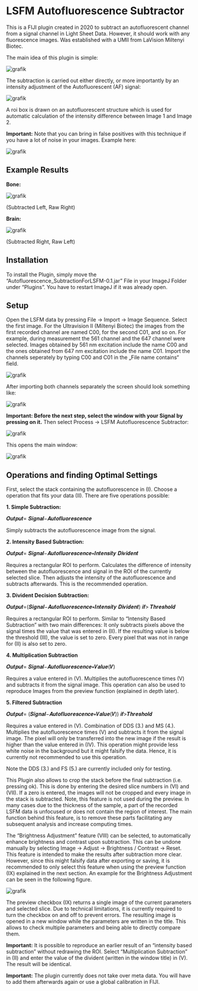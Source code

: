 # LSFM Autofluorescence Subtractor
This is a FIJI plugin created in 2020 to subtract an autofluorescent channel from a signal channel in Light Sheet Data. However, it should work with any fluorescence images. Was established with a UMII from LaVision Miltenyi Biotec. 

The main idea of this plugin is simple:

![grafik](https://user-images.githubusercontent.com/90180771/181046914-7cc0e2b7-ba51-4730-8915-eca2507788c3.png)

The subtraction is carried out either directly, or more importantly by an intensity adjustment of the Autofluorescent (AF) signal:

![grafik](https://user-images.githubusercontent.com/90180771/181050463-ef38f719-ccc1-481b-a654-7933b152363a.png)

A roi box is drawn on an autofluorescent structure which is used for automatic calculation of the intensity difference between Image 1 and Image 2.

**Important:** Note that you can bring in false positives with this technique if you have a lot of noise in your images. Example here:

![grafik](https://user-images.githubusercontent.com/90180771/181046547-c5f2e2c7-3660-4707-862a-aa7741c77e99.png)

## Example Results

**Bone:**

![grafik](https://user-images.githubusercontent.com/90180771/181044344-f97678aa-1281-43f1-8e28-fc84f59a9290.png)

(Subtracted Left, Raw Right)

**Brain:**

![grafik](https://user-images.githubusercontent.com/90180771/181044460-57ffc6cb-0c9b-4b0f-bc66-0aa875e85a76.png)

(Subtracted Right, Raw Left)

## Installation
To install the Plugin, simply move the “Autofluorescence_SubtractionForLSFM-0.1.jar” File in your ImageJ Folder under “Plugins”. You have to restart ImageJ if it was already open.

## Setup

Open the LSFM data by pressing File -> Import -> Image Sequence. Select the first image. For the Ultravision II (Miltenyi Biotec) the images from the first recorded channel are named C00, for the second C01, and so on. For example, during measurement the 561 channel and the 647 channel were selected. Images obtained by 561 nm excitation include the name C00 and the ones obtained from 647 nm excitation include the name C01. Import the channels seperately by typing C00 and C01 in the „File name contains“ field.

![grafik](https://user-images.githubusercontent.com/90180771/181041436-9f29964b-ae5d-49f9-bb03-c6cb82d2ddd5.png)

After importing both channels separately the screen should look something like:

![grafik](https://user-images.githubusercontent.com/90180771/181041530-c2d35bf2-ffc2-44f5-b168-4b15a186c233.png)

**Important: Before the next step, select the window with your Signal by pressing on it.**
Then select Process -> LSFM Autofluorescence Subtractor:

![grafik](https://user-images.githubusercontent.com/90180771/181041818-4fbdcae2-bd66-420f-b3da-15f2f2debfbf.png)

This opens the main window:

![grafik](https://user-images.githubusercontent.com/90180771/181041878-dc2fc18c-a919-435b-a530-aa32dc0de453.png)

## Operations and finding Optimal Settings

First, select the stack containing the autofluorescence in (I). Choose a operation that fits your data (II). There are five operations possible:

**1. Simple Subtraction:**

𝑶𝒖𝒕𝒑𝒖𝒕= 𝑺𝒊𝒈𝒏𝒂𝒍−𝑨𝒖𝒕𝒐𝒇𝒍𝒖𝒐𝒓𝒆𝒔𝒄𝒆𝒏𝒄𝒆

Simply subtracts the autofluorescence image from the signal.

**2. Intensity Based Subtraction:**

𝑶𝒖𝒕𝒑𝒖𝒕= 𝑺𝒊𝒈𝒏𝒂𝒍−𝑨𝒖𝒕𝒐𝒇𝒍𝒖𝒐𝒓𝒆𝒔𝒄𝒆𝒏𝒄𝒆∗𝑰𝒏𝒕𝒆𝒏𝒔𝒊𝒕𝒚 𝑫𝒊𝒗𝒊𝒅𝒆𝒏𝒕

Requires a rectangular ROI to perform. Calculates the difference of intensity between the autofluorescence and signal in the ROI of the currently selected slice. Then adjusts the intensity of the autofluorescence and subtracts afterwards. This is the recommended operation.

**3. Divident Decision Subtraction:**

𝑶𝒖𝒕𝒑𝒖𝒕=(𝑺𝒊𝒈𝒏𝒂𝒍−𝑨𝒖𝒕𝒐𝒇𝒍𝒖𝒐𝒓𝒆𝒔𝒄𝒆𝒏𝒄𝒆∗𝑰𝒏𝒕𝒆𝒏𝒔𝒊𝒕𝒚 𝑫𝒊𝒗𝒊𝒅𝒆𝒏𝒕) 𝒊𝒇> 𝑻𝒉𝒓𝒆𝒔𝒉𝒐𝒍𝒅

Requires a rectangular ROI to perform. Similar to “Intensity Based Subtraction” with two main differences: It only subtracts pixels above the signal times the value that was entered in (II). If the resulting value is below the threshold (III), the value is set to zero. Every pixel that was not in range for (II) is also set to zero.

**4. Multiplication Subtraction**

𝑶𝒖𝒕𝒑𝒖𝒕= 𝑺𝒊𝒈𝒏𝒂𝒍−𝑨𝒖𝒕𝒐𝒇𝒍𝒖𝒐𝒓𝒆𝒔𝒄𝒆𝒏𝒄𝒆∗𝑽𝒂𝒍𝒖𝒆(𝑽)

Requires a value entered in (V). Multiplies the autofluorescence times (V) and subtracts it from the signal image. This operation can also be used to reproduce Images from the preview function (explained in depth later).

**5. Filtered Subtraction**

𝑶𝒖𝒕𝒑𝒖𝒕= (𝑺𝒊𝒈𝒏𝒂𝒍−𝑨𝒖𝒕𝒐𝒇𝒍𝒖𝒐𝒓𝒆𝒔𝒄𝒆𝒏𝒄𝒆∗𝑽𝒂𝒍𝒖𝒆(𝑽)) 𝒊𝒇>𝑻𝒉𝒓𝒆𝒔𝒉𝒐𝒍𝒅

Requires a value entered in (V). Combination of DDS (3.) and MS (4.). Multiplies the autofluorescence times (V) and subtracts it from the signal image. The pixel will only be transferred into the new image if the result is higher than the value entered in (IV). This operation might provide less white noise in the background but it might falsify the data. Hence, it is currently not recommended to use this operation.

Note the DDS (3.) and FS (5.) are currently included only for testing.

This Plugin also allows to crop the stack before the final subtraction (i.e. pressing ok). This is done by entering the desired slice numbers in (VI) and (VII). If a zero is entered, the images will not be cropped and every image in the stack is subtracted. Note, this feature is not used during the preview. In many cases due to the thickness of the sample, a part of the recorded LSFM data is unfocused or does not contain the region of interest. The main function behind this feature, is to remove these parts facilitating any subsequent analysis and increase computing times.

The “Brightness Adjustment” feature (VIII) can be selected, to automatically enhance brightness and contrast upon subtraction. This can be undone manually by selecting Image -> Adjust -> Brightness / Contrast -> Reset. This feature is intended to make the results after subtraction more clear. However, since this might falsify data after exporting or saving, it is recommended to only select this feature when using the preview function (IX) explained in the next section. An example for the Brightness Adjustment can be seen in the following figure.

![grafik](https://user-images.githubusercontent.com/90180771/181042514-4e8f51d5-f5ea-4fba-bd3e-a0c243506977.png)

The preview checkbox (IX) returns a single image of the current parameters and selected slice. Due to technical limitations, it is currently required to turn the checkbox on and off to prevent errors. The resulting image is opened in a new window while the parameters are written in the title. This allows to check multiple parameters and being able to directly compare them.

**Important:** It is possible to reproduce an earlier result of an “intensity based subtraction” without redrawing the ROI. Select “Multiplication Subtraction” in (II) and enter the value of the divident (written in the window title) in (V). The result will be identical.

**Important:** The plugin currently does not take over meta data. You will have to add them afterwards again or use a global calibration in FIJI.

